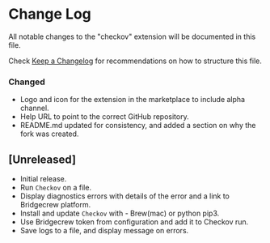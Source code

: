 # Change Log

All notable changes to the "checkov" extension will be documented in this file.

Check [Keep a Changelog](http://keepachangelog.com/) for recommendations on how to structure this file.

### Changed

- Logo and icon for the extension in the marketplace to include alpha channel. 
- Help URL to point to the correct GitHub repository.
- README.md updated for consistency, and added a section on why the fork was created.


## [Unreleased]

- Initial release.
- Run `Checkov` on a file.
- Display diagnostics errors with details of the error and a link to Bridgecrew platform.
- Install and update `Checkov` with - Brew(mac) or python pip3.
- Use Bridgecrew token from configuration and add it to Checkov run.
- Save logs to a file, and display message on errors.
